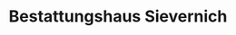 ---
title: "Bestattungshaus Sievernich"
url: /kreuzau/bestattungshaus-sievernich/
shop: Bestattungen
---